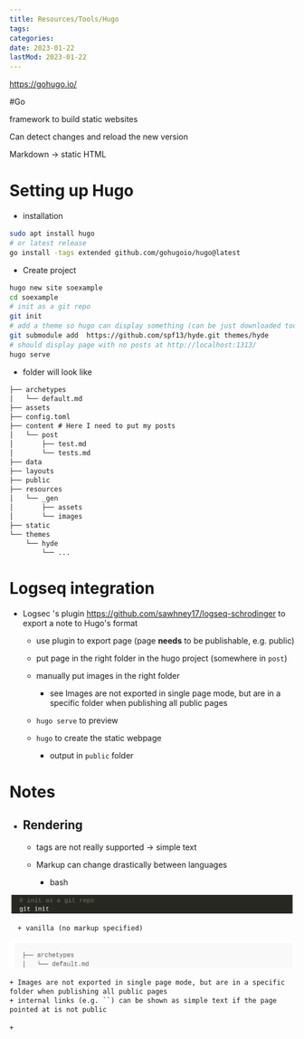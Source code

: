 ```yaml
---
title: Resources/Tools/Hugo
tags:
categories:
date: 2023-01-22
lastMod: 2023-01-22
---
```

https://gohugo.io/

#Go

framework to build static websites

Can detect changes and reload the new version

Markdown -> static HTML

# Setting up Hugo

  + installation

```bash
sudo apt install hugo
# or latest release
go install -tags extended github.com/gohugoio/hugo@latest
```

  + Create project

```bash
hugo new site soexample
cd soexample
# init as a git repo
git init
# add a theme so hugo can display something (can be just downloaded too)
git submodule add  https://github.com/spf13/hyde.git themes/hyde
# should display page with no posts at http://localhost:1313/
hugo serve
```

  + folder will look like

```
├── archetypes
│   └── default.md
├── assets
├── config.toml
├── content # Here I need to put my posts
│   └── post
│       ├── test.md
│       └── tests.md
├── data
├── layouts
├── public
├── resources
│   └── _gen
│       ├── assets
│       └── images
├── static
└── themes
    └── hyde
        └── ...
```

# Logseq integration

  + Logsec 's plugin https://github.com/sawhney17/logseq-schrodinger to export a note to Hugo's format

    + use plugin to export page (page **needs** to be publishable, e.g. public)

    + put page in the right folder in the hugo project (somewhere in `post`)

    + manually put images in the right folder

      + see Images are not exported in single page mode, but are in a specific folder when publishing all public pages


    + `hugo serve` to preview

    + `hugo` to create the static webpage

      + output in `public` folder

# Notes

  + ## Rendering

    + tags are not really supported -> simple text

    + Markup can change drastically between languages

      + bash

![image.png](/assets/image_1674401889433_0.png)

      + vanilla (no markup specified)

![image.png](/assets/image_1674401919128_0.png)

    + Images are not exported in single page mode, but are in a specific folder when publishing all public pages
    + internal links (e.g. ``) can be shown as simple text if the page pointed at is not public

    + 
